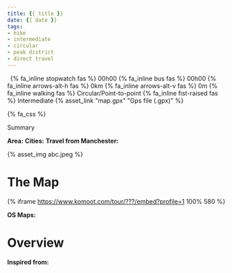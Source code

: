 ```yaml
---
title: {{ title }}
date: {{ date }}
tags:
- hike
- intermediate
- circular
- peak district
- direct travel
---
```


<p>
    <span style="margin-left: 0.5em" class="indicator">
        {% fa_inline stopwatch fas %} 00h00
    </span>
    <span class="indicator">
        {% fa_inline bus fas %} 00h00
    </span>
    <span class="indicator">
        {% fa_inline arrows-alt-h fas %} 0km
    </span>
    <span class="indicator">
        {% fa_inline arrows-alt-v fas %} 0m
    </span>
    <span class="indicator">
        {% fa_inline walking fas %} Circular/Point-to-point
    </span>
    <span class="indicator">
        {% fa_inline fist-raised fas %} Intermediate
    </span>
    <span class="gps-file"> 
        {% asset_link "map.gpx" "Gps file (.gpx)" %}
    </span> 
</p>

{% fa_css %}

Summary

**Area:** 
**Cities:** 
**Travel from Manchester:** 

{% asset_img abc.jpeg %}

<!-- more -->

# The Map

{% iframe https://www.komoot.com/tour/???/embed?profile=1 100% 580 %}

**OS Maps:** 

# Overview

**Inspired from:**   
